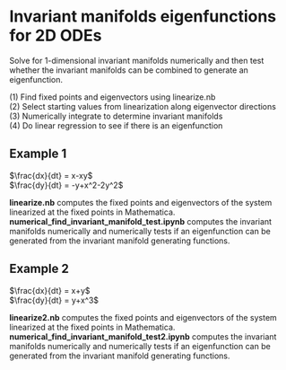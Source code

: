 # Invariant manifolds eigenfunctions for 2D ODEs

Solve for 1-dimensional invariant manifolds numerically and then test whether the invariant manifolds can be combined to generate an eigenfunction.

(1) Find fixed points and eigenvectors using linearize.nb \
(2) Select starting values from linearization along eigenvector directions \
(3) Numerically integrate to determine invariant manifolds \
(4) Do linear regression to see if there is an eigenfunction

## Example 1

$\frac{dx}{dt} =  x-xy$ \
$\frac{dy}{dt} = -y+x^2-2y^2$

**linearize.nb** computes the fixed points and eigenvectors of the system linearized at the fixed points in Mathematica. \
**numerical_find_invariant_manifold_test.ipynb** computes the invariant manifolds numerically and numerically tests if an eigenfunction can be generated from the invariant manifold generating functions.

## Example 2

$\frac{dx}{dt} =  x+y$ \
$\frac{dy}{dt} = y+x^3$


**linearize2.nb** computes the fixed points and eigenvectors of the system linearized at the fixed points in Mathematica. \
**numerical_find_invariant_manifold_test2.ipynb** computes the invariant manifolds numerically and numerically tests if an eigenfunction can be generated from the invariant manifold generating functions.
